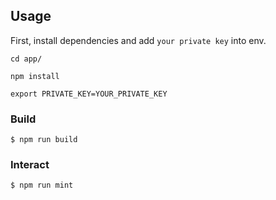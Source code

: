 
## Usage

First, install dependencies and add `your private key` into env.

```shell
cd app/

npm install

export PRIVATE_KEY=YOUR_PRIVATE_KEY

```

### Build

```shell
$ npm run build
```

### Interact

```shell
$ npm run mint
```

